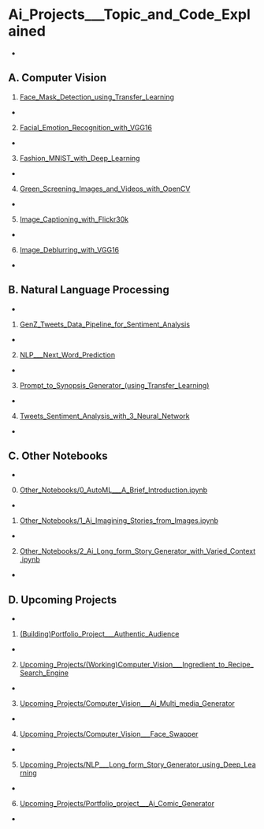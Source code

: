 # Ai_Projects___Topic_and_Code_Explained

* 

## A. Computer Vision 

1. [Face_Mask_Detection_using_Transfer_Learning](https://github.com/sanskarGupta551/Ai_Projects___Topic_and_Code_Explained/blob/main/Computer_Vision___Face_Mask_Detection_using_Transfer_Learning/Face_Mask_Detection_using_Transfer_Learning.ipynb)

* 

2. [Facial_Emotion_Recognition_with_VGG16](https://github.com/sanskarGupta551/Ai_Projects___Topic_and_Code_Explained/blob/main/Computer_Vision___Facial_Emotion_Recognition_with_VGG16/Facial_Emotion_Recognition_with_VGG16.ipynb)

* 

3. [Fashion_MNIST_with_Deep_Learning](https://github.com/sanskarGupta551/Ai_Projects___Topic_and_Code_Explained/blob/main/Computer_Vision___Fashion_MNIST_with_Deep_Learning/Fashion_MNIST_with_Deep_Learning.ipynb)

* 

4. [Green_Screening_Images_and_Videos_with_OpenCV](https://github.com/sanskarGupta551/Ai_Projects___Topic_and_Code_Explained/blob/main/Computer_Vision___Green_Screening_Images_and_Videos_with_OpenCV/Green_Screening_Images_and_Videos_with_OpenCV.ipynb)

* 

5. [Image_Captioning_with_Flickr30k](https://github.com/sanskarGupta551/Ai_Projects___Topic_and_Code_Explained/blob/main/Computer_Vision___Image_Captioning_with_Flickr30k/Image_Captioning_with_Flickr30k.ipynb)

* 

6. [Image_Deblurring_with_VGG16](https://github.com/sanskarGupta551/Ai_Projects___Topic_and_Code_Explained/blob/main/Computer_Vision___Image_Deblurring_with_VGG16/Image_Deblurring_with_VGG16.ipynb)

* 

## B. Natural Language Processing

* 

1. [GenZ_Tweets_Data_Pipeline_for_Sentiment_Analysis](https://github.com/sanskarGupta551/Ai_Projects___Topic_and_Code_Explained/blob/main/NLP___GenZ_Tweets_Data_Pipeline_for_Sentiment_Analysis/GenZ_Tweets_Data_Pipeline_for_Sentiment_Analysis.ipynb)

* 

2. [NLP___Next_Word_Prediction](https://github.com/sanskarGupta551/Ai_Projects___Topic_and_Code_Explained/tree/main/NLP___Next_Word_Prediction)

* 

3. [Prompt_to_Synopsis_Generator_(using_Transfer_Learning)](https://github.com/sanskarGupta551/Ai_Projects___Topic_and_Code_Explained/blob/main/NLP___Prompt_to_Plot_Summary_Generator/Prompt_to_Synopsis_Generator_(using_Transfer_Learning).ipynb)

* 

4. [Tweets_Sentiment_Analysis_with_3_Neural_Network](https://github.com/sanskarGupta551/Ai_Projects___Topic_and_Code_Explained/blob/main/NLP___Tweets_Sentiment_Ananlysis_with_3_Neural_Networks/Tweets_Sentiment_Analysis_with_3_Neural_Network.ipynb)

* 

## C. Other Notebooks

* 

0. [Other_Notebooks/0_AutoML___A_Brief_Introduction.ipynb](https://github.com/sanskarGupta551/Ai_Projects___Topic_and_Code_Explained/blob/main/Other_Notebooks/0_AutoML___A_Brief_Introduction.ipynb)

* 

1. [Other_Notebooks/1_Ai_Imagining_Stories_from_Images.ipynb](https://github.com/sanskarGupta551/Ai_Projects___Topic_and_Code_Explained/blob/main/Other_Notebooks/1_Ai_Imagining_Stories_from_Images.ipynb)

* 

2. [Other_Notebooks/2_Ai_Long_form_Story_Generator_with_Varied_Context.ipynb](https://github.com/sanskarGupta551/Ai_Projects___Topic_and_Code_Explained/blob/main/Other_Notebooks/2_Ai_Long_form_Story_Generator_with_Varied_Context.ipynb)

* 

## D. Upcoming Projects

* 

1. [(Building)Portfolio_Project___Authentic_Audience](https://github.com/sanskarGupta551/Ai_Projects___Topic_and_Code_Explained/tree/main/(Building)Portfolio_Project___Authentic_Audience)

* 

2. [Upcoming_Projects/(Working)Computer_Vision___Ingredient_to_Recipe_Search_Engine](https://github.com/sanskarGupta551/Ai_Projects___Topic_and_Code_Explained/tree/main/Upcoming_Projects/(Working)Computer_Vision___Ingredient_to_Recipe_Search_Engine)

* 

3. [Upcoming_Projects/Computer_Vision___Ai_Multi_media_Generator](https://github.com/sanskarGupta551/Ai_Projects___Topic_and_Code_Explained/tree/main/Upcoming_Projects/Computer_Vision___Ai_Multi_media_Generator)

* 

4. [Upcoming_Projects/Computer_Vision___Face_Swapper](https://github.com/sanskarGupta551/Ai_Projects___Topic_and_Code_Explained/tree/main/Upcoming_Projects/Computer_Vision___Face_Swapper)

* 

5. [Upcoming_Projects/NLP___Long_form_Story_Generator_using_Deep_Learning](https://github.com/sanskarGupta551/Ai_Projects___Topic_and_Code_Explained/tree/main/Upcoming_Projects/NLP___Long_form_Story_Generator_using_Deep_Learning)

* 

6. [Upcoming_Projects/Portfolio_project___Ai_Comic_Generator](https://github.com/sanskarGupta551/Ai_Projects___Topic_and_Code_Explained/tree/main/Upcoming_Projects/Portfolio_project___Ai_Comic_Generator)

* 

